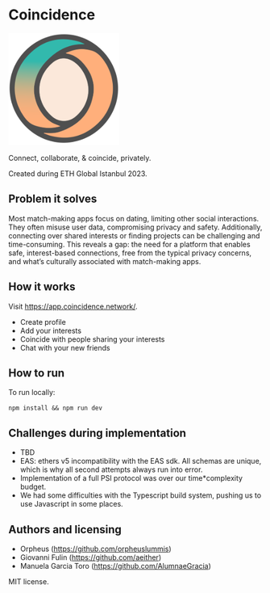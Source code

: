 # Coincidence

<img src="./public/logo.png" alt="Coincidence Logo" height="222px"/>

Connect, collaborate, & coincide, privately.

Created during ETH Global Istanbul 2023.

## Problem it solves

Most match-making apps focus on dating, limiting other social interactions. They often misuse user data, compromising privacy and safety. Additionally, connecting over shared interests or finding projects can be challenging and time-consuming. This reveals a gap: the need for a platform that enables safe, interest-based connections, free from the typical privacy concerns, and what’s culturally associated with match-making apps.

## How it works

Visit https://app.coincidence.network/.

- Create profile
- Add your interests
- Coincide with people sharing your interests
- Chat with your new friends

## How to run

To run locally:

```shell
npm install && npm run dev
```

## Challenges during implementation

- TBD
- EAS: ethers v5 incompatibility with the EAS sdk. All schemas are unique, which is why all second attempts always run into error.
- Implementation of a full PSI protocol was over our time\*complexity budget.
- We had some difficulties with the Typescript build system, pushing us to use Javascript in some places.

## Authors and licensing

- Orpheus (https://github.com/orpheuslummis)
- Giovanni Fulin (https://github.com/aeither)
- Manuela Garcia Toro (https://github.com/AlumnaeGracia)

MIT license.

